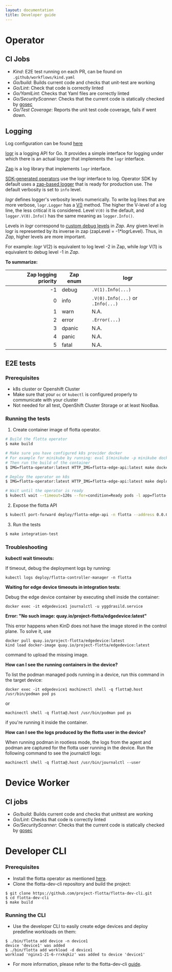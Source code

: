 ```yaml
---
layout: documentation
title: Developer guide
---
```



# Operator


## CI Jobs

- *Kind*: E2E test running on each PR, can be found on
  `.github/workflows/kind.yaml`
- *Go/build*: Builds current code and checks that unit-test are working
- *Go/Lint*: Check that code is correctly linted
- *Go/YamlLint*: Checks that Yaml files are correctly linted
- *Go/SecurityScanner*: Checks that the current code is statically checked by
  [gosec](https://github.com/securego/gosec)
- *Go/Test Coverage*: Reports the unit test code coverage, fails if went down.

## Logging

Log configuration can be found [here](../operations/configuration.md)

[logr](https://github.com/go-logr/logr) is a logging API for Go. It provides a simple interface for logging under which there is an actual logger that implements the `logr` interface.

[Zap](https://github.com/uber-go/zap) is a log library that implements `logr` interface.

[SDK-generated operators](https://sdk.operatorframework.io/docs/building-operators/golang/references/logging/) use the logr interface to log. Operator SDK by default uses a [zap-based logger](https://pkg.go.dev/sigs.k8s.io/controller-runtime#section-readme) that is ready for production use. The default verbosity is set to `info` level.

_logr_ defines logger's verbosity levels numerically. To write log lines that are more verbose, `logr.Logger` has a [V()](https://pkg.go.dev/github.com/go-logr/logr#hdr-Verbosity) method. The higher the V-level of a log line, the less critical it is considered.
Level `V(0)` is the default, and `logger.V(0).Info()` has the same meaning as `logger.Info()`.

Levels in _logr_ correspond to [custom debug levels](https://pkg.go.dev/go.uber.org/zap/zapcore#Level) in _Zap_. Any given level in logr is represented by its inverse in zap (zapLevel = -1*logrLevel).
Thus, in _Zap_, higher levels are more important.

For example: _logr_ V(2) is equivalent to log level -2 in Zap, while _logr_ V(1) is equivalent to debug level -1 in _Zap_.

**To summarize:**

|Zap logging priority  | Zap enum     | logr                              |
|---------------------:| ------------ | --------------------------------- |
| -1                   | debug        | `.V(1).Info(...)`                 |
|  0                   | info         | `.V(0).Info(...)` or `.Info(...)` |
|  1                   | warn         | N.A.                              |
|  2                   | error        | `.Error(...)`                     |
|  3                   | dpanic       | N.A.                              |
|  4                   | panic        | N.A.                              |
|  5                   | fatal        | N.A.                              |

## E2E tests

### Prerequisites

 - k8s cluster or Openshift Cluster
 - Make sure that your `oc` or `kubectl` is configured properly to communicate with your cluster
 - Not needed for all test, OpenShift Cluster Storage or at least NooBaa.

### Running the tests

1.  Create container image of flotta operator.

```bash
# Build the flotta operator
$ make build

# Make sure you have configured k8s provider docker
# For example for minikube by running: eval $(minikube -p minikube docker-env)
# Then run the build of the container
$ IMG=flotta-operator:latest HTTP_IMG=flotta-edge-api:latest make docker-build

# Deploy the operator on k8s
$ IMG=flotta-operator:latest HTTP_IMG=flotta-edge-api:latest make deploy

# Wait until the operator is ready
$ kubectl wait --timeout=120s --for=condition=Ready pods -l app=flotta-controller-manager -n flotta
```

2.  Expose the flotta API

```bash
$ kubectl port-forward deploy/flotta-edge-api -n flotta --address 0.0.0.0 8043:8043 &
```

3.  Run the tests

```bash
$ make integration-test
```

### Troubleshooting

**kubectl wait timeouts:**

If timeout, debug the deployment logs by running:

```shell 
kubectl logs deploy/flotta-controller-manager -n flotta
```

**Waiting for edge device timeouts in integration tests**:

Debug the edge device container by executing shell inside the container:

```shell
docker exec -it edgedevice1 journalctl -u yggdrasild.service
```

**Error: "No such image: quay.io/project-flotta/edgedevice:latest"**

This error happens when KinD does not have the image stored in the control plane. To solve it, use

```shell
docker pull quay.io/project-flotta/edgedevice:latest
kind load docker-image quay.io/project-flotta/edgedevice:latest
```

command to upload the missing image.

**How can I see the running containers in the device?**

To list the podman managed pods running in a device, run this command in the target device:

```shell
docker exec -it edgedevice1 machinectl shell -q flotta@.host /usr/bin/podman pod ps
```

or

```shell
machinectl shell -q flotta@.host /usr/bin/podman pod ps
```

if you're running it inside the container.

**How can I see the logs produced by the flotta user in the device?**

When running podman in rootless mode, the logs from the agent and podman are captured for the flotta user running in the device. Run the following command to see the journalctl logs:

```shell
machinectl shell -q flotta@.host /usr/bin/journalctl --user
```

# Device Worker

## CI jobs
- *Go/build*: Builds current code and checks that unittest are working
- *Go/Lint*: Checks that code is correctly linted
- *Go/SecurityScanner*: Checks that the current code is statically checked by
  [gosec](https://github.com/securego/gosec)

# Developer CLI

### Prerequisites
- Install the flotta operator as mentioned [here](https://project-flotta.io/documentation/latest/dev/installation.html).
- Clone the flotta-dev-cli repository and build the project:

```shell
$ git clone https://github.com/project-flotta/flotta-dev-cli.git
$ cd flotta-dev-cli
$ make build
```

### Running the CLI
- Use the developer CLI to easily create edge devices and deploy predefine workloads on them:

```shell
$ ./bin/flotta add device -n device1
device 'device1' was added
$ ./bin/flotta add workload -d device1
workload 'nginx1-21-6-rrxkqkiz' was added to device 'device1'
```

- For more information, please refer to the flotta-dev-cli [guide](https://project-flotta.io/flotta/2022/07/20/developer-cli.html).
